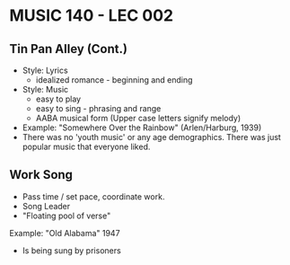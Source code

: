 # MUSIC 140 - LEC 002

## Tin Pan Alley (Cont.)
- Style: Lyrics
  - idealized romance - beginning and ending
- Style: Music
  - easy to play
  - easy to sing - phrasing and range
  - AABA musical form (Upper case letters signify melody)
- Example: "Somewhere Over the Rainbow" (Arlen/Harburg, 1939)
- There was no 'youth music' or any age demographics. There was just popular music that everyone liked.

## Work Song
- Pass time / set pace, coordinate work.
- Song Leader
- "Floating pool of verse"

Example: "Old Alabama" 1947
- Is being sung by prisoners
<!--stackedit_data:
eyJoaXN0b3J5IjpbMTgyNTM4OTYwNywtMTM2ODA2ODQ0NywtMT
M2ODA2ODQ0NywtMTIxNTYyODQ5LC0zNDYyNzExMTEsMzY2MDgz
Mjk2LDI3OTU1NTUzNCw1MDM2ODk0NjldfQ==
-->